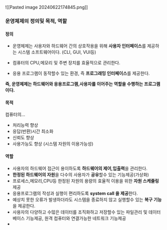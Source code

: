 ![[Pasted image 20240622174845.png]]
### 운영체제의 정의및 목적, 역할

#### 정의
- 운영체제는 사용자와 하드웨어 간의 상호작용을 위해 **사용자 인터페이스**를 제공하는 시스템 소프트웨어이다. (CLI, GUI, VUI등)

- 컴퓨터의 CPU,메모리 및 주변 장치를 효율적으로 관리한다.
- 응용 프로그램이 동작할수 있는 환경, 즉 **프로그래밍 인터페이스**를 제공한다.

**즉, 운영체제는 하드웨어와 응용프로그램,사용자를 이어주는 역할을 수행하는 프로그램이다.**

#### 목적
컴퓨터의...
- 처리능력 향상
- 응답(반환)시간 최소화
- 신뢰도 향상
- 사용가능도 향상 (시스템 자원의 이용가능성)

#### 역할
- 사용자의 하드웨어 접근이 용이하도록 **하드웨어의 제어,입출력**을 관리한다.
- **한정된 하드웨어의 자원**을 다수의 사용자가 **공유**할수 있는 기능제공(가상화)
- 프로세스,메모리,CPU등 한정된 자원의 용량의 효율적 이용을 위한 **자원 스케쥴링** 제공
- 응용프로그램의 작성과 실행이 편리하도록 **system call 을 제공**한다.
- 예상치 못한 오류가 발생하더라도 시스템을 종료하지 않고 실행할수 있는 **복구 기능**을 제공한다.
- 사용자의 다양하고 수많은 데이터를 조직화하고 저장할수 있는 파일관리 및 데이터 베이스 기능제공, 원격 컴퓨터와 연결가능한 네트워크 기능제공
- 